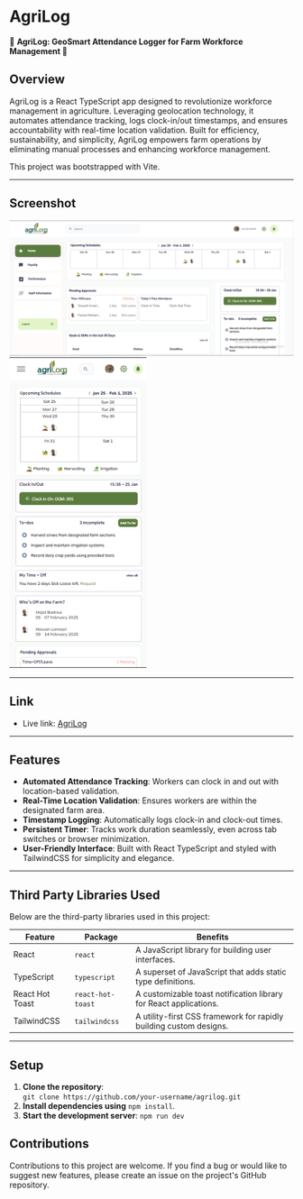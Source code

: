 # AgriLog

📍 **AgriLog: GeoSmart Attendance Logger for Farm Workforce Management 🌾**

## Overview
AgriLog is a React TypeScript app designed to revolutionize workforce management in agriculture. Leveraging geolocation technology, it automates attendance tracking, logs clock-in/out timestamps, and ensures accountability with real-time location validation. Built for efficiency, sustainability, and simplicity, AgriLog empowers farm operations by eliminating manual processes and enhancing workforce management.

This project was bootstrapped with Vite.

---

## Screenshot
![Screenshot 1](https://github.com/Adedeji-Taiwo/Agrilog/blob/main/public/screenshot.png)  
![Screenshot 2](https://github.com/Adedeji-Taiwo/Agrilog/blob/main/public/screenshot2.png)


---

## Link
- Live link: [AgriLog](https://agrilogs.vercel.app/)

---

## Features
- **Automated Attendance Tracking**: Workers can clock in and out with location-based validation.
- **Real-Time Location Validation**: Ensures workers are within the designated farm area.
- **Timestamp Logging**: Automatically logs clock-in and clock-out times.
- **Persistent Timer**: Tracks work duration seamlessly, even across tab switches or browser minimization.
- **User-Friendly Interface**: Built with React TypeScript and styled with TailwindCSS for simplicity and elegance.

---

## Third Party Libraries Used
Below are the third-party libraries used in this project:

| Feature                  | Package               | Benefits                                                                 |
|--------------------------|-----------------------|-------------------------------------------------------------------------|
| React                    | `react`              | A JavaScript library for building user interfaces.                     |
| TypeScript               | `typescript`         | A superset of JavaScript that adds static type definitions.            |
| React Hot Toast          | `react-hot-toast`    | A customizable toast notification library for React applications.      |
| TailwindCSS              | `tailwindcss`        | A utility-first CSS framework for rapidly building custom designs.     |

---

## Setup
1. **Clone the repository**:  
   `git clone https://github.com/your-username/agrilog.git`
2. **Install dependencies using** `npm install`.
3. **Start the development server**:
   `npm run dev`


## Contributions
Contributions to this project are welcome. If you find a bug or would like to suggest new features, please create an issue on the project's GitHub repository.